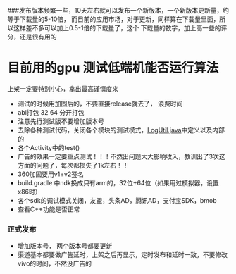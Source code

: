 ###发布版本频繁一些，10天左右就可以发布一个新版本，一个新版本更新量，约等于下载量的5-10倍，
而目前的应用市场，对于更新，同样算在下载量里面，所以这样差不多可以加上0.5-1倍的下载量了，这个
下载量的数字，加上高一些的评分，还是很有用的

###
# 目前用的gpu 测试低端机能否运行算法
上架一定要特别小心，拿出最高谨慎度来
- 测试的时候用加固后的，不要直接release就去了， 浪费时间
- abi打包 32 64 分开打包
- 注意先行测试版不要增加版本号
- 去除各种测试代码，关闭各个模块的测试模式，[LogUtil.java](../app/src/main/java/a/baozouptu/common/util/LogUtil.java)中定义以及内部的
- 各个Activity中的test()
- 广告的效果一定要重点测试！！！不然出问题大大影响收入，教训出了3次这方面的问题了，每次都损失了1k左右！！
- 360加固要用v1+v2签名
- build.gradle 中ndk换成只有arm的，32位+64位（如果用过模拟器，设置x86时）
- 各个sdk的调试模式关闭，友盟，头条AD，腾讯AD，支付宝SDK，bmob
- 查看C++功能是否正常
### 正式发布
- 增加版本号， 两个版本号都要更新
- 渠道基本都要做广告延时，上架之后再显示，定时发布和延时一致，不要修改vivo的时间，不然没广告的
